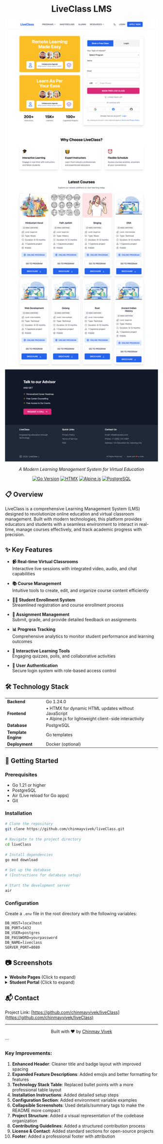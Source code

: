 <div align="center">
  <h1>LiveClass LMS</h1>
  <img src="screenshots/website.png" alt="LiveClass LMS" width="700">
  <p><em>A Modern Learning Management System for Virtual Education</em></p>
  
  <p>
    <a href="https://go.dev/"><img src="https://img.shields.io/badge/Go-1.24.0-00ADD8.svg" alt="Go Version"></a>
    <a href="https://htmx.org/"><img src="https://img.shields.io/badge/HTMX-Latest-3366CC.svg" alt="HTMX"></a>
    <a href="https://alpinejs.dev/"><img src="https://img.shields.io/badge/Alpine.js-Latest-8BC0D0.svg" alt="Alpine.js"></a>
    <a href="https://www.postgresql.org/"><img src="https://img.shields.io/badge/PostgreSQL-Latest-336791.svg" alt="PostgreSQL"></a>
  </p>
</div>

## 📋 Overview

LiveClass is a comprehensive Learning Management System (LMS) designed to revolutionize online education and virtual classroom management. Built with modern technologies, this platform provides educators and students with a seamless environment to interact in real-time, manage courses effectively, and track academic progress with precision.

## ✨ Key Features

- **📹 Real-time Virtual Classrooms**  
  Interactive live sessions with integrated video, audio, and chat capabilities

- **📚 Course Management**  
  Intuitive tools to create, edit, and organize course content efficiently

- **👨‍🎓 Student Enrollment System**  
  Streamlined registration and course enrollment process

- **📝 Assignment Management**  
  Submit, grade, and provide detailed feedback on assignments

- **📊 Progress Tracking**  
  Comprehensive analytics to monitor student performance and learning outcomes

- **🧩 Interactive Learning Tools**  
  Engaging quizzes, polls, and collaborative activities

- **🔐 User Authentication**  
  Secure login system with role-based access control

## 🛠️ Technology Stack

<table>
  <tr>
    <td><strong>Backend</strong></td>
    <td>Go 1.24.0</td>
  </tr>
  <tr>
    <td><strong>Frontend</strong></td>
    <td>
      • HTMX for dynamic HTML updates without JavaScript<br>
      • Alpine.js for lightweight client-side interactivity
    </td>
  </tr>
  <tr>
    <td><strong>Database</strong></td>
    <td>PostgreSQL</td>
  </tr>
  <tr>
    <td><strong>Template Engine</strong></td>
    <td>Go templates</td>
  </tr>
  <tr>
    <td><strong>Deployment</strong></td>
    <td>Docker (optional)</td>
  </tr>
</table>

## 🚀 Getting Started

### Prerequisites

- Go 1.21 or higher
- PostgreSQL
- Air (Live reload for Go apps)
- Git

### Installation

```bash
# Clone the repository
git clone https://github.com/chinmayvivek/liveClass.git

# Navigate to the project directory
cd liveClass

# Install dependencies
go mod download

# Set up the database
# (Instructions for database setup)

# Start the development server
air
```

### Configuration

Create a `.env` file in the root directory with the following variables:

```
DB_HOST=localhost
DB_PORT=5432
DB_USER=postgres
DB_PASSWORD=yourpassword
DB_NAME=liveclass
SERVER_PORT=8080
```

## 📷 Screenshots

<details>
<summary><strong>Website Pages</strong> (Click to expand)</summary>
<div align="center">
  <img src="screenshots/website.png" alt="LiveClass Website Home Page" width="80%">
  <p><em>LiveClass Website Home Page</em></p>
  
  <div style="display: flex; flex-wrap: wrap; gap: 20px; justify-content: center; margin-top: 20px;">
    <div style="flex: 1; min-width: 45%;">
      <img src="screenshots/Screenshot-1.png" alt="Website HomePage-1" width="100%">
      <p><em>LiveClass Website HomePage-1</em></p>
    </div>
    <div style="flex: 1; min-width: 45%;">
      <img src="screenshots/Screenshot-2.png" alt="Website HomePage-2" width="100%">
      <p><em>LiveClass Website HomePage-2</em></p>
    </div>
  </div>
  
  <div style="display: flex; flex-wrap: wrap; gap: 20px; justify-content: center; margin-top: 20px;">
    <div style="flex: 1; min-width: 45%;">
      <img src="screenshots/Screenshot-3.png" alt="Website SignupPage" width="100%">
      <p><em>LiveClass Website Signup Page</em></p>
    </div>
    <div style="flex: 1; min-width: 45%;">
      <img src="screenshots/Screenshot-4.png" alt="Website LoginPage" width="100%">
      <p><em>LiveClass Website Login Page</em></p>
    </div>
  </div>
</div>
</details>

<details>
<summary><strong>Student Portal</strong> (Click to expand)</summary>
<div align="center">
  <div style="display: flex; flex-wrap: wrap; gap: 20px; justify-content: center; margin-top: 20px;">
    <div style="flex: 1; min-width: 45%;">
      <img src="screenshots/Screenshot-5.png" alt="Student Dashboard" width="100%">
      <p><em>LiveClass Student Dashboard Page</em></p>
    </div>
    <div style="flex: 1; min-width: 45%;">
      <img src="screenshots/Screenshot-6.png" alt="Student Schedule" width="100%">
      <p><em>LiveClass Student Lecture Schedule Page</em></p>
    </div>
  </div>
  
  <div style="display: flex; flex-wrap: wrap; gap: 20px; justify-content: center; margin-top: 20px;">
    <div style="flex: 1; min-width: 45%;">
      <img src="screenshots/Screenshot-7.png" alt="Student Recorded Lecture" width="100%">
      <p><em>LiveClass Student Recorded Lecture List Page</em></p>
    </div>
    <div style="flex: 1; min-width: 45%;">
      <img src="screenshots/Screenshot-8.png" alt="Student Recorded Lecture Player" width="100%">
      <p><em>LiveClass Student Recorded Lecture Player</em></p>
    </div>
  </div>
</div>
</details>


## 📬 Contact

Project Link: [https://github.com/chinmayvivek/liveClass](https://github.com/chinmayvivek/liveClass)

---

<div align="center">
  <p>Built with ❤️ by <a href="https://github.com/chinmayvivek">Chinmay Vivek</a></p>
</div>
```

### Key Improvements:

1. **Enhanced Header**: Cleaner title and badge layout with improved spacing
2. **Expanded Feature Descriptions**: Added emojis and better formatting for features
3. **Technology Stack Table**: Replaced bullet points with a more professional table layout
4. **Installation Instructions**: Added detailed setup steps
5. **Configuration Section**: Added environment variable examples
6. **Collapsible Screenshots**: Used details/summary tags to make the README more compact
7. **Project Structure**: Added a visual representation of the codebase organization
8. **Contributing Guidelines**: Added a structured contribution process
9. **License & Contact**: Added standard sections for open-source projects
10. **Footer**: Added a professional footer with attribution